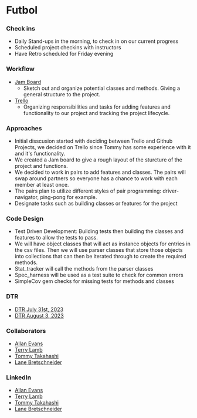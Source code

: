 # Futbol

### Check ins
- Daily Stand-ups in the morning, to check in on our current progress
- Scheduled project checkins with instructors
- Have Retro scheduled for Friday evening

### Workflow
- [Jam Board](https://jamboard.google.com/d/1bq9GgQQcjPeuKrp1rd3R6otWCvx_RDM_XvPRJqyMDIk/edit?usp=sharing)
  - Sketch out and organize potential classes and methods.  Giving a general structure to the project.
- [Trello](https://trello.com/b/z8ZV2KwM/futbol-group-project)
  - Organizing responsibilities and tasks for adding features and functionality to our project and tracking the project lifecycle.

### Approaches
- Initial disscusion started with deciding between Trello and Github Projects, we decided on Trello since Tommy has some experience with it and it's functionality.
- We created a Jam board to give a rough layout of the sturcture of the project and functions.
- We decided to work in pairs to add features and classes.  The pairs will swap around partners so everyone has a chance to work with each member at least once. 
- The pairs plan to utilize different styles of pair programming: driver-navigator, ping-pong for example.
- Designate tasks such as building classes or features for the project

### Code Design
- Test Driven Development: Building tests then building the classes and features to allow the tests to pass.
- We will have object classes that will act as instance objects for entries in the csv files.  Then we will use parser classes that store those objects into collections that can then be iterated through to create the required methods.
- Stat_tracker will call the methods from the parser classes
- Spec_harness will be used as a test suite to check for common errors
- SimpleCov gem checks for missing tests for methods and classes

### DTR
- [DTR July 31st, 2023](https://docs.google.com/document/d/1KiedIvP1z-IqPeJrL9R8kRxMgWc1MSsMrAsipHaGqnY/edit?usp=sharing)
- [DTR August 3, 2023](https://docs.google.com/document/d/1vRYFsW5Mr0kJ-Z8OerhzCheq0tIK1Z970lbi7TMnkI4/edit?usp=sharing)

### Collaborators
- [Allan Evans](https://github.com/aevans27)
- [Terry Lamb](https://github.com/TLamb32)
- [Tommy Takahashi](https://github.com/ttakahashi1591)
- [Lane Bretschneider](https://github.com/lanebret85)

### LinkedIn
- [Allan Evans](https://www.linkedin.com/in/allan-evans-2c/)
- [Terry Lamb](https://www.linkedin.com/in/terrence-lamb-b7821548/)
- [Tommy Takahashi](http://linkedin.com/in/tommy-takahashi)
- [Lane Bretschneider](https://www.linkedin.com/in/lanebretschneider/)
